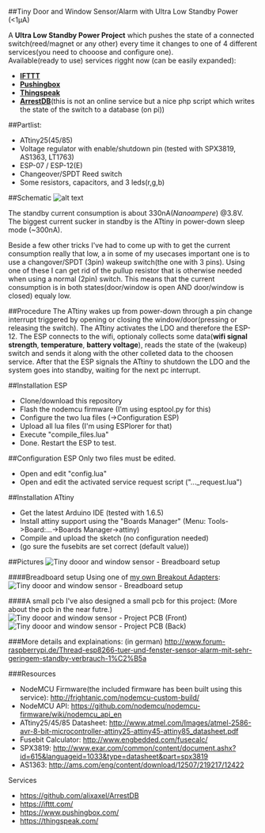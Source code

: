 ##Tiny Door and Window Sensor/Alarm with Ultra Low Standby Power (<1µA)

A **Ultra Low Standby Power Project** which pushes the state of a connected switch(reed/magnet or any other) every time it changes to one of 4 different services(you need to chooose and configure one). <br />
Available(ready to use) services rigght now (can be easily expanded): 
* [**IFTTT**](https://ifttt.com/)
* [**Pushingbox**](https://www.pushingbox.com/)
* [**Thingspeak**](https://thingspeak.com/) 
* [**ArrestDB**](https://github.com/alixaxel/ArrestDB)(this is not an online service but a nice php script which writes the state of the switch to a database (on pi))


##Partlist:
* ATtiny25(45/85)
* Voltage regulator with enable/shutdown pin (tested with SPX3819, AS1363, LT1763)
* ESP-07 / ESP-12(E)
* Changeover/SPDT Reed switch
* Some resistors, capacitors, and 3 leds(r,g,b)

##Schematic
![alt text](https://raw.githubusercontent.com/8n1/ESP8266-Tiny-Door-and-Window-Sensor/master/Schematic/tiny-door-and-window-sensor_v01.png "Door and window sensor - Schematic")


The standby current consumption is about 330nA(*Nanoampere*) @3.8V.
The biggest current sucker in standby is the ATtiny in power-down sleep mode (~300nA).

Beside a few other tricks I've had to come up with to get the current consumption really that low, a in some of my usecases important one is to use a changover/SPDT (3pin) wakeup switch(the one with 3 pins). Using one of these I can get rid of the pullup resistor that is otherwise needed when using a normal (2pin) switch. This means that the current consumption is in both states(door/window is open AND door/window is closed) equaly low. 


##Procedure
The ATtiny wakes up from power-down through a pin change interrupt triggered by opening or closing the window/door(pressing or releasing the switch). The ATtiny activates the LDO and therefore the ESP-12. The ESP connects to the wifi, optionaly collects some data(**wifi signal strength**, **temperature**, **battery voltage**), reads the state of the (wakeup) switch and sends it along with the other colleted data to the choosen service. After that the ESP signals the ATtiny to shutdown the LDO and the system goes into standby, waiting for the next pc interrupt.


##Installation ESP
* Clone/download this repository
* Flash the nodemcu firmware (I'm using esptool.py for this)
* Configure the two lua files (->Configuration ESP)
* Upload all lua files (I'm using ESPlorer for that)
* Execute "compile_files.lua"
* Done. Restart the ESP to test.

##Configuration ESP
Only two files must be edited.
* Open and edit "config.lua"
* Open and edit the activated service request script ("..._request.lua")

##Installation ATtiny
* Get the latest Arduino IDE (tested with 1.6.5)
* Install attiny support using the "Boards Manager" (Menu: Tools->Board:...->Boards Manager->attiny)
* Compile and upload the sketch (no configuration needed)
* (go sure the fusebits are set correct (default value))

##Pictures
![Tiny dooor and window sensor - Breadboard setup](http://i.imgur.com/1PhXK7q.jpg "Door and window sensor - breadboard setup")

####Breadboard setup
Using one of [my own Breakout Adapters](https://github.com/8n1/ESP8266-Breakout-Adapter):
![Tiny dooor and window sensor - Breadboard setup](http://i.imgur.com/UxNmD7Jl.jpg "Door and window sensor - breadboard setup")

####A small pcb
I've also designed a small pcb for this project: (More about the pcb in the near futre.)
![Tiny dooor and window sensor - Project PCB (Front)](http://i.imgur.com/feoe9PJl.jpg "Door and window sensor - Project PCB v0.2 (Front)")
![Tiny dooor and window sensor - Project PCB (Back)](http://i.imgur.com/zyDUfXgl.jpg "Door and window sensor - Project PCB v0.2 (Back)")

###More details and explainations: (in german)
http://www.forum-raspberrypi.de/Thread-esp8266-tuer-und-fenster-sensor-alarm-mit-sehr-geringem-standby-verbrauch-1%C2%B5a

###Resources
- NodeMCU Firmware(the included firmware has been built using this service): http://frightanic.com/nodemcu-custom-build/
- NodeMCU API: https://github.com/nodemcu/nodemcu-firmware/wiki/nodemcu_api_en
- ATtiny25/45/85 Datasheet: http://www.atmel.com/Images/atmel-2586-avr-8-bit-microcontroller-attiny25-attiny45-attiny85_datasheet.pdf
- Fusebit Calculator: http://www.engbedded.com/fusecalc/
- SPX3819: http://www.exar.com/common/content/document.ashx?id=615&languageid=1033&type=datasheet&part=spx3819
- AS1363: http://ams.com/eng/content/download/12507/219217/12422

Services
- https://github.com/alixaxel/ArrestDB
- https://ifttt.com/
- https://www.pushingbox.com/
- https://thingspeak.com/
